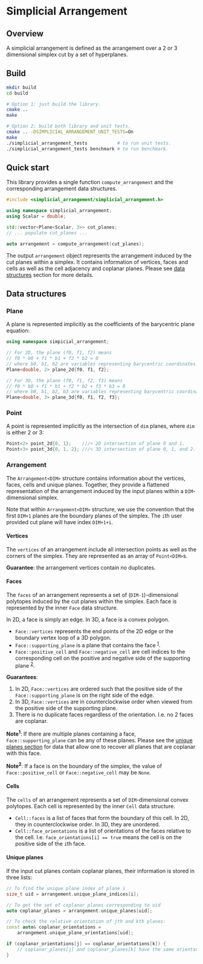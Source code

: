 # Simplicial Arrangement

## Overview

A simplicial arrangement is defined as the arrangement over a 2 or 3 dimensional
simplex cut by a set of hyperplanes.

## Build

```sh
mkdir build
cd build

# Option 1: just build the library.
cmake ..
make

# Option 2: build both library and unit tests.
cmake .. -DSIMPLICIAL_ARRANGEMENT_UNIT_TESTS=On
make
./simplicial_arrangement_tests           # to run unit tests.
./simplicial_arrangement_tests benchmark # to run benchmark.
```

## Quick start
This library provides a single function `compute_arrangement` and the
corresponding arrangement data structures.

```c++
#include <simplicial_arrangement/simplicial_arrangement.h>

using namespace simplicial_arrangement;
using Scalar = double;

std::vector<Plane<Scalar, 3>> cut_planes;
// ... populate cut_planes ...

auto arrangement = compute_arrangement(cut_planes);
```
The output `arrangement` object represents the arrangement induced by the cut
planes within a simplex.  It contains information of vertices, faces and cells
as well as the cell adjacency and coplanar planes. Please see [data
structures](#data-structures) section for more details.

## Data structures

### Plane
A plane is represented implicitly as the coefficients of the barycentric plane
equation:

```c++
using namespace simpicial_arrangement;

// For 2D, the plane (f0, f1, f2) means
// f0 * b0 + f1 * b1 + f2 * b2 = 0
// where b0, b1, b2 are variables representing barycentric coordinates.
Plane<double, 2> plane_2d{f0, f1, f2};

// For 3D, the plane (f0, f1, f2, f3) means
// f0 * b0 + f1 * b1 + f2 * b2 + f3 * b3 = 0
// where b0, b1, b2, b3 are variables representing barycentric coordinates.
Plane<double, 3> plane_3d{f0, f1, f2, f3};
```

### Point
A point is represented implicitly as the intersection of `dim` planes, where
`dim` is either 2 or 3:

```c++
Point<2> point_2d{0, 1};    ///< 2D intersection of plane 0 and 1.
Point<3> point_3d{0, 1, 2}; ///< 3D intersection of plane 0, 1, and 2.
```

### Arrangement
The `Arrangement<DIM>` structure contains information about the vertices, faces,
cells and unique planes.  Together, they provide a flattened representation of
the arrangement induced by the input planes within a `DIM`-dimensional simplex.

Note that within `Arrangement<DIM>` structure, we use the convention that the
first `DIM+1` planes are the boundary planes of the simplex.  The `i`th user
provided cut plane will have index `DIM+1+i`.

#### Vertices
The `vertices` of an arrangement include all intersection points as well as the
corners of the simplex.  They are represented as an array of `Point<DIM>`s.

**Guarantee**: the arrangement vertices contain no duplicates.

#### Faces
The `faces` of an arrangement represents a set of (`DIM-1`)-dimensional
polytopes induced by the cut planes within the simplex.  Each face is
represented by the inner `Face` data structure.

In 2D, a face is simply an edge.
In 3D, a face is a convex polygon.

* `Face::vertices` represents the end points of the 2D edge or the boundary
  vertex loop of a 3D polygon.
* `Face::supporting_plane` is a plane that contains the face
  <sup>[1](#coplanar_planes)</sup>.
* `Face::positive_cell` and `Face::negative_cell` are cell indices to the
  corresponding cell on the positive and negative side of the supporting plane
  <sup>[2](#boundary_face)</sup>.

**Guarantees**:
1. In 2D, `Face::vertices` are ordered such that the positive side
of the `Face::supporting_plane` is on the right side of the edge.
2. In 3D, `Face::vertices` are in counterclockwise order when viewed from the positive
side of the supporting plane.
3. There is no duplicate faces regardless of the orientation.  I.e. no 2 faces
   are coplanar.

<a name="coplanar_planes">**Note<sup>1</sup>**</a>:
If there are multiple planes containing a face, `Face::supporting_plane` can be
any of these planes.  Please see the [unique planes section](#unique-planes) for
data that allow one to recover all planes that are coplanar with this face.

<a name="boundary_face">**Note<sup>2</sup>**</a>:
If a face is on the boundary of the simplex, the value of
`Face::positive_cell` or `Face::negative_cell` may be `None`.

#### Cells
The `cells` of an arrangement represents a set of `DIM`-dimensional convex
polytopes.  Each cell is represented by the inner `Cell` data structure.

* `Cell::faces` is a list of faces that form the boundary of this cell.  In 2D,
  they in counterclockwise order.  In 3D, they are unordered.
* `Cell::face_orientations` is a list of orientations of the faces relative to
  the cell.  I.e. `face_orientations[i] == true` means the cell is on the
  positive side of the `i`th face.

#### Unique planes
If the input cut planes contain coplanar planes, their information is stored in
three lists:

```c++
// To find the unique plane index of plane i
size_t uid = arrangement.unique_plane_indices[i];

// To get the set of coplanar planes corresponding to uid
auto coplanar_planes = arrangement.unique_planes[uid];

// To check the relative orientation of jth and kth planes:
const auto& coplanar_orientations =
    arrangement.unique_plane_orientations[uid];

if (coplanar_orientations[j] == coplanar_orientations[k]) {
    // coplanar_planes[j] and coplanar_planes[k] have the same orientation.
}
```

